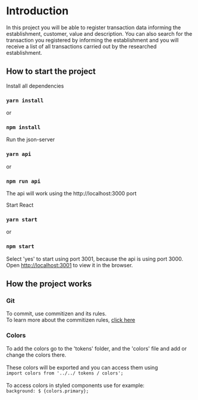 # Introduction

In this project you will be able to register transaction data informing the establishment, customer, value and description. You can also search for the transaction you registered by informing the establishment and you will receive a list of all transactions carried out by the researched establishment.

## How to start the project

Install all dependencies

### `yarn install`
or
### `npm install`

Run the json-server

### `yarn api`
or
### `npm run api`

The api will work using the http://localhost:3000 port

Start React

### `yarn start`
or
### `npm start`

Select 'yes' to start using port 3001, because the api is using port 3000.<br />Open [http://localhost:3001](http://localhost:3001) to view it in the browser.

## How the project works

### Git
To commit, use commitizen and its rules. <br />To learn more about the commitizen rules, [click here](https://github.com/commitizen/cz-cli)

### Colors
To add the colors go to the 'tokens' folder, and the 'colors' file and add or change the colors there.<br /><br />
These colors will be exported and you can access them using<br />```import colors from '../../ tokens / colors';```<br /><br />
To access colors in styled components use for example:<br /> ```background: $ {colors.primary};```<br /><br />
